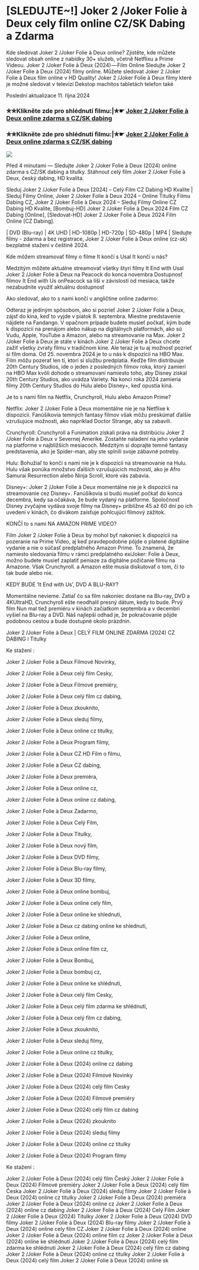 # [SLEDUJTE~!] Joker 2 /Joker Folie à Deux cely film online CZ/SK Dabing a Zdarma

Kde sledovat Joker 2 /Joker Folie à Deux online? Zjistěte, kde můžete sledovat obsah online z nabídky 30+ služeb, včetně Netflixu a Prime Videou. Joker 2 /Joker Folie à Deux (2024) — Film Online Sledujte Joker 2 /Joker Folie à Deux (2024) filmy online. Můžete sledovat Joker 2 /Joker Folie à Deux film online v HD Quality! Joker 2 /Joker Folie à Deux filmy které je možné sledovat v televizi Dekstop machitos tabletách telefon také

Poslední aktualizace 11. října 2024

### ✮✮Klikněte zde pro shlédnutí filmu:|✮☛ [Joker 2 /Joker Folie à Deux online zdarma s CZ/SK dabing](https://cutt.ly/xeOTXm3X)

### ✮✮Klikněte zde pro shlédnutí filmu:|✮☛ [Joker 2 /Joker Folie à Deux online zdarma s CZ/SK dabing](https://cutt.ly/xeOTXm3X)

<p dir="auto"><a href="https://cutt.ly/xeOTXm3X" title="720p" rel="nofollow"><img src="https://i.imgur.com/jhNGoEt.gif" style="max-width: 100%;"></a></p>

Před 4 minutami — Sledujte Joker 2 /Joker Folie à Deux (2024) online zdarma s CZ/SK dabing a titulky. Stáhnout celý film Joker 2 /Joker Folie à Deux, český dabing, HD kvalita.

Sleduj Joker 2 /Joker Folie à Deux [2024] – Celý Film CZ Dabing HD Kvalite | Sleduj Filmy Online, Joker 2 /Joker Folie à Deux 2024 – Online Titulky Filmu Dabing CZ, Joker 2 /Joker Folie à Deux 2024 – Sleduj Filmy Online CZ Dabing HD Kvalite, [Bombuj-HD] Joker 2 /Joker Folie à Deux 2024 Film CZ Dabing [Online], [Sledovat-HD] Joker 2 /Joker Folie à Deux 2024 Film Online [CZ Dabing].

| DVD (Blu-ray) | 4K UHD | HD-1080p | HD-720p | SD-480p | MP4 | Sledujte filmy - zdarma a bez registrace, Joker 2 /Joker Folie à Deux online (cz-sk) bezplatné stažení v češtině 2024.

Kde môžem streamovať filmy o filme It končí s Usal It končí u nás?

Medzitým môžete aktuálne streamovať všetky štyri filmy It End with Usal Joker 2 /Joker Folie à Deux na Peacock do konca novembra Dostupnosť filmov It End with Us onPeacock sa líši v závislosti od mesiaca, takže nezabudnite využiť aktuálnu dostupnosť

Ako sledovať, ako to s nami končí v angličtine online zadarmo:

Odteraz je jediným spôsobom, ako si pozrieť Joker 2 /Joker Folie à Deux, zájsť do kina, keď to vyjde v piatok 8. septembra. Miestne predstavenie nájdete na Fandango. V opačnom prípade budete musieť počkať, kým bude k dispozícii na prenájom alebo nákup na digitálnych platformách, ako sú Vudu, Apple, YouTube a Amazon, alebo na streamovanie na Max. Joker 2 /Joker Folie à Deux je stále v kinách Joker 2 /Joker Folie à Deux chcete zažiť všetky zvraty filmu v tradičnom kine. Ale teraz je tu aj možnosť pozrieť si film doma. Od 25. novembra 2024 je to u nás k dispozícii na HBO Max. Film môžu pozerať len tí, ktorí si službu predplatia. Keďže film distribuuje 20th Century Studios, ide o jeden z posledných filmov roka, ktorý zamieri na HBO Max kvôli dohode o streamovaní namiesto toho, aby Disney získal 20th Century Studios, ako uvádza Variety. Na konci roka 2024 zamieria filmy 20th Century Studios do Hulu alebo Disney+, keď opustia kiná.

Je to s nami film na Netflix, Crunchyroll, Hulu alebo Amazon Prime?

Netflix: Joker 2 /Joker Folie à Deux momentálne nie je na Netflixe k dispozícii. Fanúšikovia temných fantasy filmov však môžu preskúmať ďalšie vzrušujúce možnosti, ako napríklad Doctor Strange, aby sa zabavili.

Crunchyroll: Crunchyroll a Funimation získali práva na distribúciu Joker 2 /Joker Folie à Deux v Severnej Amerike. Zostaňte naladení na jeho vydanie na platforme v najbližších mesiacoch. Medzitým si doprajte temné fantasy predstavenia, ako je Spider-man, aby ste splnili svoje zábavné potreby.

Hulu: Bohužiaľ to končí s nami nie je k dispozícii na streamovanie na Hulu. Hulu však ponúka množstvo ďalších vzrušujúcich možností, ako je Afro Samurai Resurrection alebo Ninja Scroll, ktoré vás zabavia.

Disney+: Joker 2 /Joker Folie à Deux momentálne nie je k dispozícii na streamovanie cez Disney+. Fanúšikovia si budú musieť počkať do konca decembra, kedy sa očakáva, že bude vydaný na platforme. Spoločnosť Disney zvyčajne vydáva svoje filmy na Disney+ približne 45 až 60 dní po ich uvedení v kinách, čo divákom zaisťuje pohlcujúci filmový zážitok.

KONČÍ to s nami NA AMAZON PRIME VIDEO?

Film Joker 2 /Joker Folie à Deux by mohol byť nakoniec k dispozícii na pozeranie na Prime Video, aj keď pravdepodobne pôjde o platené digitálne vydanie a nie o súčasť predplatného Amazon Prime. To znamená, že namiesto sledovania filmu v rámci predplatného exiJoker: Folie à Deux, možno budete musieť zaplatiť peniaze za digitálne požičanie filmu na Amazone. Však Crunchyroll. a Amazon ešte musia diskutovať o tom, či to tak bude alebo nie.

KEDY BUDE ‘It End with Us’, DVD A BLU-RAY?

Momentálne nevieme. Zatiaľ čo sa film nakoniec dostane na Blu-ray, DVD a 4KUltraHD, Crunchyroll ešte neodhalil presný dátum, kedy to bude. Prvý film Nun mal tiež premiéru v kinách začiatkom septembra a v decembri vyšiel na Blu-ray a DVD. Náš najlepší odhad je, že pokračovanie pôjde podobnou cestou a bude dostupné okolo prázdnin.

Joker 2 /Joker Folie à Deux | CELÝ FILM ONLINE ZDARMA (2024) CZ DABING i Titulky

Ke stažení :

Joker 2 /Joker Folie à Deux Filmové Novinky,

Joker 2 /Joker Folie à Deux celý film Cesky,

Joker 2 /Joker Folie à Deux Filmové premiéry,

Joker 2 /Joker Folie à Deux celý film cz dabing,

Joker 2 /Joker Folie à Deux zkouknito,

Joker 2 /Joker Folie à Deux sleduj filmy,

Joker 2 /Joker Folie à Deux online cz titulky,

Joker 2 /Joker Folie à Deux Program filmy,

Joker 2 /Joker Folie à Deux CZ HD Film o filmu,

Joker 2 /Joker Folie à Deux CZ dabing,

Joker 2 /Joker Folie à Deux premiéra,

Joker 2 /Joker Folie à Deux online cz,

Joker 2 /Joker Folie à Deux online cz dabing,

Joker 2 /Joker Folie à Deux Zadarmo,

Joker 2 /Joker Folie à Deux Celý Film,

Joker 2 /Joker Folie à Deux Titulky,

Joker 2 /Joker Folie à Deux nový film,

Joker 2 /Joker Folie à Deux DVD filmy,

Joker 2 /Joker Folie à Deux Blu-ray filmy,

Joker 2 /Joker Folie à Deux 3D filmy,

Joker 2 /Joker Folie à Deux online bombuj,

Joker 2 /Joker Folie à Deux online cely film,

Joker 2 /Joker Folie à Deux online ke shlednuti,

Joker 2 /Joker Folie à Deux cz dabing online ke shlednuti,

Joker 2 /Joker Folie à Deux online,

Joker 2 /Joker Folie à Deux online film cz,

Joker 2 /Joker Folie à Deux Bombuj,

Joker 2 /Joker Folie à Deux bombuj cz,

Joker 2 /Joker Folie à Deux online ke shlédnutí,

Joker 2 /Joker Folie à Deux celý film Cesky,

Joker 2 /Joker Folie à Deux celý film zdarma ke shlédnutí,

Joker 2 /Joker Folie à Deux celý film cz dabing,

Joker 2 /Joker Folie à Deux zkouknito,

Joker 2 /Joker Folie à Deux sleduj filmy,

Joker 2 /Joker Folie à Deux online cz titulky,

Joker 2 /Joker Folie à Deux (2024) online cz dabing

Joker 2 /Joker Folie à Deux (2024) Filmové Novinky

Joker 2 /Joker Folie à Deux (2024) celý film Cesky

Joker 2 /Joker Folie à Deux (2024) Filmové premiéry

Joker 2 /Joker Folie à Deux (2024) celý film cz dabing

Joker 2 /Joker Folie à Deux (2024) zkouknito

Joker 2 /Joker Folie à Deux (2024) sleduj filmy

Joker 2 /Joker Folie à Deux (2024) online cz titulky

Joker 2 /Joker Folie à Deux (2024) Program filmy

Ke stažení :

Joker 2 /Joker Folie à Deux (2024) celý film Český Joker 2 /Joker Folie à Deux (2024) Filmové premiéry Joker 2 /Joker Folie à Deux (2024) celý film Česka Joker 2 /Joker Folie à Deux (2024) sleduj filmy Joker 2 /Joker Folie à Deux (2024) online cz titulky Joker 2 /Joker Folie à Deux (2024) premiéra Joker 2 /Joker Folie à Deux (2024) online cz Joker 2 /Joker Folie à Deux (2024) online cz dabing Joker 2 /Joker Folie à Deux (2024) Celý Film Joker 2 /Joker Folie à Deux (2024) Titulky Joker 2 /Joker Folie à Deux (2024) DVD filmy Joker 2 /Joker Folie à Deux (2024) Blu-ray filmy Joker 2 /Joker Folie à Deux (2024) online cely film CZ Joker 2 /Joker Folie à Deux (2024) online Joker 2 /Joker Folie à Deux (2024) online film cz Joker 2 /Joker Folie à Deux (2024) online ke shlédnutí Joker 2 /Joker Folie à Deux (2024) celý film zdarma ke shlédnutí Joker 2 /Joker Folie à Deux (2024) celý film cz dabing Joker 2 /Joker Folie à Deux (2024) online cz titulky Joker 2 /Joker Folie à Deux (2024) celý film Joker 2 /Joker Folie à Deux (2024) online sk
